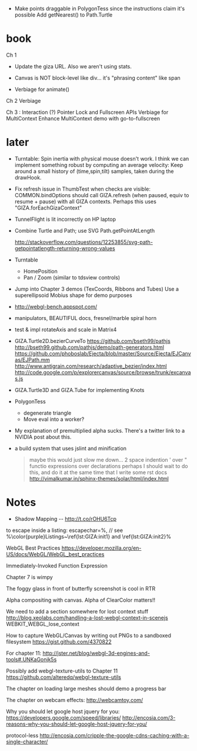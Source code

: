 
- Make points draggable in PolygonTess since the instructions claim it's possible
  Add getNearest() to Path.Turtle

# book

Ch 1

- Update the giza URL.  Also we aren't using stats.

- Canvas is NOT block-level like div...  it's "phrasing content" like span

- Verbiage for animate()

Ch 2 Verbiage

Ch 3 : Interaction (?)
  Pointer Lock and Fullscreen APIs
  Verbiage for MultiContext
  Enhance MultiContext demo with go-to-fullscreen

# later

- Turntable: Spin inertia with physical mouse doesn't work.
  I think we can implement something robust by computing an average velocity:
  Keep around a small history of (time,spin,tilt) samples, taken during the drawHook.

- Fix refresh issue in ThumbTest when checks are visible: COMMON.bindOptions should call GIZA.refresh (when paused, equiv to resume + pause)
   with all GIZA contexts.  Perhaps this uses "GIZA.forEachGizaContext"

- TunnelFlight is lit incorrectly on HP laptop

- Combine Turtle and Path; use SVG Path.getPointAtLength

  http://stackoverflow.com/questions/12253855/svg-path-getpointatlength-returning-wrong-values

- Turntable
  - HomePosition
  - Pan / Zoom (similar to tdsview controls)

- Jump into Chapter 3 demos (TexCoords, Ribbons and Tubes)
  Use a superellipsoid Mobius shape for demo purposes

- http://webgl-bench.appspot.com/

- manipulators, BEAUTIFUL docs, fresnel/marble spiral horn

- test & impl rotateAxis and scale in Matrix4

- GIZA.Turtle2D.bezierCurveTo
    https://github.com/bseth99/pathjs
    http://bseth99.github.com/pathjs/demo/path-generators.html
    https://github.com/phoboslab/Ejecta/blob/master/Source/Ejecta/EJCanvas/EJPath.mm
    http://www.antigrain.com/research/adaptive_bezier/index.html
    http://code.google.com/p/explorercanvas/source/browse/trunk/excanvas.js

- GIZA.Turtle3D and GIZA.Tube for implementing Knots

- PolygonTess
  - degenerate triangle
  - Move eval into a worker?
  
- My explanation of premultiplied alpha sucks.
  There's a twitter link to a NVIDIA post about this.

- a build system that uses jslint and minification
  > maybe this would just slow me down...
    2 space indention
    ' over "
    functio expressions over declarations
  > perhaps I should wait to do this, and do it at the same time
    that I write some rst docs
    http://vimalkumar.in/sphinx-themes/solar/html/index.html

# Notes

- Shadow Mapping -- http://t.co/rOHU6Tcp

to escape inside a listing:
escapechar=\%,
// see %\color{purple}Listings~\ref{lst:GIZA:init1} and \ref{lst:GIZA:init2}%

WebGL Best Practices
https://developer.mozilla.org/en-US/docs/WebGL/WebGL_best_practices

Immediately-Invoked Function Expression 

Chapter 7 is wimpy

The foggy glass in front of butterfly screenshot is cool in RTR

Alpha compositing with canvas.  Alpha of ClearColor matters!!

We need to add a section somewhere for lost context stuff
http://blog.xeolabs.com/handling-a-lost-webgl-context-in-scenejs
WEBKIT_WEBGL_lose_context

How to capture WebGL/Canvas by writing out PNGs to a sandboxed filesystem
https://gist.github.com/4370822

For chapter 11:
http://jster.net/blog/webgl-3d-engines-and-tools#.UNKaGonjk5s

Possibly add webgl-texture-utils to Chapter 11
https://github.com/alteredq/webgl-texture-utils

The chapter on loading large meshes should demo a progress bar

The chapter on webcam effects:
http://webcamtoy.com/

Why you should let google host jquery for you:
https://developers.google.com/speed/libraries/
http://encosia.com/3-reasons-why-you-should-let-google-host-jquery-for-you/

protocol-less
http://encosia.com/cripple-the-google-cdns-caching-with-a-single-character/
